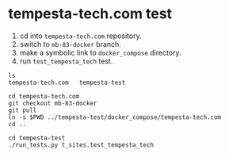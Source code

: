 # tempesta-tech.com test

1. cd into `tempesta-tech.com` repository.
2. switch to `mb-83-docker` branch.
3. make a symbolic link to `docker_compose` directory.
4. run `test_tempesta_tech` test.

```
ls
tempesta-tech.com   tempesta-test

cd tempesta-tech.com
git checkout mb-83-docker
git pull
ln -s $PWD ../tempesta-test/docker_compose/tempesta-tech.com
cd ..

cd tempesta-test
./run_tests.py t_sites.test_tempesta_tech
```

